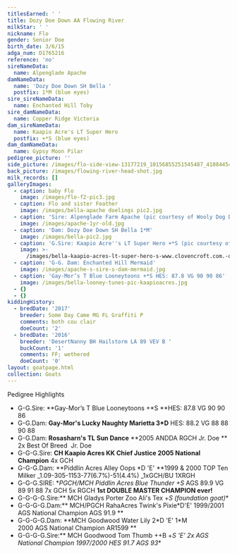 ```yaml
---
titlesEarned: ' '
title: Dozy Doe Down AA Flowing River
milkStar: ' '
nickname: Flo
gender: Senior Doe
birth_date: 3/6/15
adga_num: D1765216
reference: 'no'
sireNameData:
  name: Alpenglade Apache
damNameData:
  name: 'Dozy Doe Down SH Bella '
  postfix: 1*M (blue eyes)
sire_sireNameData:
  name: Enchanted Hill Toby
sire_damNameData:
  name: Copper Ridge Victoria
dam_sireNameData:
  name: Kaapio Acre's LT Super Hero
  postfix: +*S (blue eyes)
dam_damNameData:
  name: Gypsy Moon Pilar
pedigree_picture: ''
side_picture: /images/flo-side-view-13177219_10156855251545487_4108445470888386392_n.jpg
back_picture: /images/flowing-river-head-shot.jpg
milk_records: []
galleryImages:
  - caption: baby Flo
    image: /images/flo-f2-pic3.jpg
  - caption: Flo and sister Feather
    image: /images/bella-apache doelings pic2.jpg
  - caption: 'Sire: Alpenglade Farm Apache (pic courtesy of Wooly Dog Down)'
    image: /images/apache-1yr-old.jpg
  - caption: 'Dam: Dozy Doe Down SH Bella 1*M'
    image: /images/bella-pic2.jpg
  - caption: 'G.Sire: Kaapio Acre''s LT Super Hero +*S (pic courtesy of clovencroft)'
    image: >-
      /images/bella-kaapio-acres-lt-super-hero-s-www.clovencroft.com.-oldies-reference-.html-.jpg
  - caption: 'G-G. Dam: Enchanted Hill Mermaid'
    image: /images/apache-s-sire-s-dam-mermaid.jpg
  - caption: 'Gay-Mor’s T Blue Looneytoons +*S HES: 87.8 VG 90 90 86'
    image: /images/bella-looney-tunes-pic-kaapioacres.jpg
  - {}
  - {}
kiddingHistory:
  - bredDate: '2017'
    breeder: Some Day Came MG FL Graffiti P
    comments: both cou clair
    doeCount: '2'
  - bredDate: '2016'
    breeder: 'DesertNanny BH Hailstorm LA 89 VEV B '
    buckCount: '1'
    comments: FF; wethered
    doeCount: '0'
layout: goatpage.html
collection: Goats
---
```

Pedigree Highlights

* G-G.Sire: **Gay-Mor’s T Blue  Looneytoons  +*S **HES: 87.8 VG 90 90 86
* G-G.Dam: **Gay-Mor's Lucky Naughty Marietta 3*D** HES: 88.2 VG 88 88 90 88
* G-G.Dam: **Rosasharn's TL Sun Dance** **2005 ANDDA RGCH Jr. Doe **    2x Best Of Breed  Jr. Doe
* G-G-G.Sire: **CH Kaapio Acres KK Chief Justice 2005 National Champion** 4x GCH
* G-G-G.Dam: **Piddlin Acres Alley Oops *D 'E' **1999 & 2000 TOP Ten Milker _1.09-305-1153-77(6.7%)-51(4.4%)  _1xGCH/BU 1XRGH
* G-G-G.SIRE: **PGCH/MCH Piddlin Acres Blue Thunder +*S** AGS 89.9 VG 89 91 88  7x GCH   5x RGCH   **1st DOUBLE MASTER CHAMPION ever!**
* G-G-G-G.Sire:** MCH Gladys Porter Zoo Ali's Tex +*S (foundation goat)**
* G-G-G-G.Dam:** MCH/PGCH RahaAcres Twink's Pixie*D'E' 1999/2001 AGS National Champion AGS 91.9 **
* G-G-G-G.Dam: **MCH Goodwood Water Lily 2\*D 'E' 1\*M     2000 AGS National Champion   AR1599    **
* G-G-G-G.Sire:** MCH Goodwood Tom Thumb ++B +*S 'E' 2x AGS National Champion 1997/2000 HES 91.7 AGS 93**
